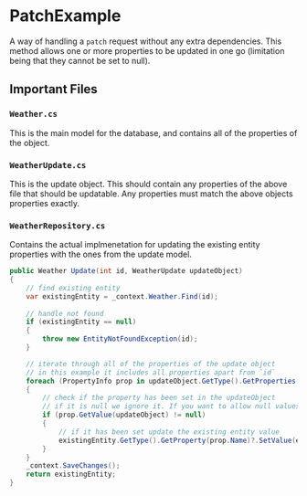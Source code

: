 # PatchExample

A way of handling a `patch` request without any extra dependencies. This method allows one or more properties to be updated in one go (limitation being that they cannot be set to null).

## Important Files

### `Weather.cs`

This is the main model for the database, and contains all of the properties of the object.

### `WeatherUpdate.cs`

This is the update object. This should contain any properties of the above file that should be updatable. Any properties must match the above objects properties exactly.

### `WeatherRepository.cs`

Contains the actual implmenetation for updating the existing entity properties with the ones from the update model.

```cs
public Weather Update(int id, WeatherUpdate updateObject)
{
    // find existing entity
    var existingEntity = _context.Weather.Find(id);
    
    // handle not found
    if (existingEntity == null)
    {
        throw new EntityNotFoundException(id);
    }

    // iterate through all of the properties of the update object
    // in this example it includes all properties apart from `id`
    foreach (PropertyInfo prop in updateObject.GetType().GetProperties())
    {
        // check if the property has been set in the updateObject
        // if it is null we ignore it. If you want to allow null values to be set, you could add a flag to the update object to allow specific nulls
        if (prop.GetValue(updateObject) != null)
        {
            // if it has been set update the existing entity value
            existingEntity.GetType().GetProperty(prop.Name)?.SetValue(existingEntity, prop.GetValue(updateObject));               
        }
    }
    _context.SaveChanges();
    return existingEntity;
}
```